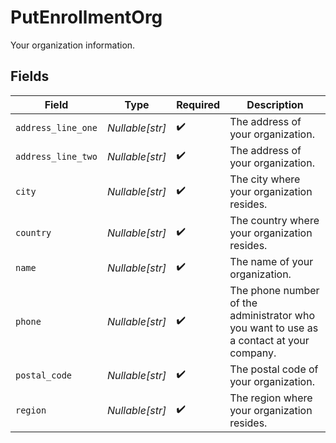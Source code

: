 # PutEnrollmentOrg

Your organization information.


## Fields

| Field                                                                                   | Type                                                                                    | Required                                                                                | Description                                                                             |
| --------------------------------------------------------------------------------------- | --------------------------------------------------------------------------------------- | --------------------------------------------------------------------------------------- | --------------------------------------------------------------------------------------- |
| `address_line_one`                                                                      | *Nullable[str]*                                                                         | :heavy_check_mark:                                                                      | The address of your organization.                                                       |
| `address_line_two`                                                                      | *Nullable[str]*                                                                         | :heavy_check_mark:                                                                      | The address of your organization.                                                       |
| `city`                                                                                  | *Nullable[str]*                                                                         | :heavy_check_mark:                                                                      | The city where your organization resides.                                               |
| `country`                                                                               | *Nullable[str]*                                                                         | :heavy_check_mark:                                                                      | The country where your organization resides.                                            |
| `name`                                                                                  | *Nullable[str]*                                                                         | :heavy_check_mark:                                                                      | The name of your organization.                                                          |
| `phone`                                                                                 | *Nullable[str]*                                                                         | :heavy_check_mark:                                                                      | The phone number of the administrator who you want to use as a contact at your company. |
| `postal_code`                                                                           | *Nullable[str]*                                                                         | :heavy_check_mark:                                                                      | The postal code of your organization.                                                   |
| `region`                                                                                | *Nullable[str]*                                                                         | :heavy_check_mark:                                                                      | The region where your organization resides.                                             |